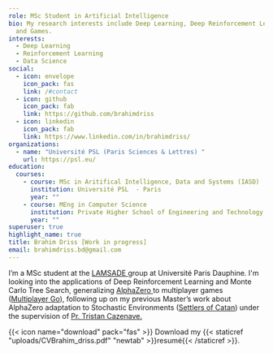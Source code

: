 ```yaml
---
role: MSc Student in Artificial Intelligence
bio: My research interests include Deep Learning, Deep Reinforcement Learning
  and Games.
interests:
  - Deep Learning
  - Reinforcement Learning
  - Data Science
social:
  - icon: envelope
    icon_pack: fas
    link: /#contact
  - icon: github
    icon_pack: fab
    link: https://github.com/brahimdriss
  - icon: linkedin
    icon_pack: fab
    link: https://www.linkedin.com/in/brahimdriss/
organizations:
  - name: "Université PSL (Paris Sciences & Lettres) "
    url: https://psl.eu/
education:
  courses:
    - course: MSc in Aritifical Intelligence, Data and Systems (IASD)
      institution: Université PSL  - Paris
      year: ""
    - course: MEng in Computer Science
      institution: Private Higher School of Engineering and Technology - Tunisia
      year: ""
superuser: true
highlight_name: true
title: Brahim Driss [Work in progress]
email: brahimdriss.bd@gmail.com
---
```

I’m a MSc student at the [LAMSADE ](https://www.lamsade.dauphine.fr/)group at Université Paris Dauphine. I'm looking into the applications of Deep Reinforcement Learning and Monte Carlo Tree Search, generalizing [AlphaZero ](https://www.deepmind.com/blog/alphazero-shedding-new-light-on-chess-shogi-and-go)to multiplayer games ([Multiplayer Go](https://en.wikipedia.org/wiki/Go_variants#Multi-player_Go)), following up on my previous Master’s work about AlphaZero adaptation to Stochastic Environments ([Settlers of Catan](https://en.wikipedia.org/wiki/Catan)) under the supervision of [Pr. Tristan Cazenave.](https://www.lamsade.dauphine.fr/~cazenave/index.php)

{{< icon name="download" pack="fas" >}} Download my {{< staticref "uploads/CVBrahim_driss.pdf" "newtab" >}}resumé{{< /staticref >}}.